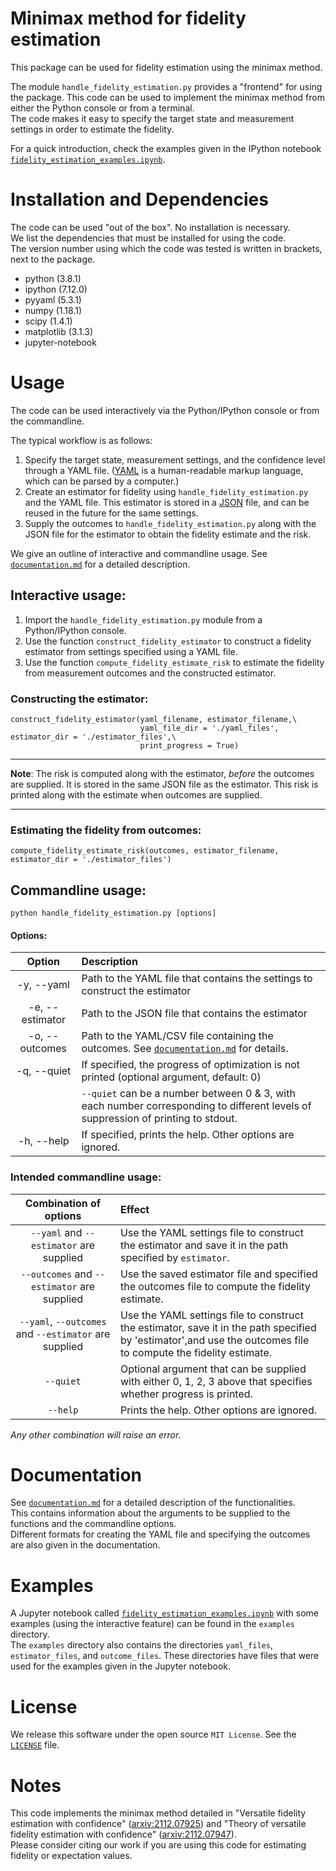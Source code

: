# Minimax method for fidelity estimation

This package can be used for fidelity estimation using the minimax method.

The module `handle_fidelity_estimation.py` provides a "frontend" for using the package. This code can be used to implement the minimax method from either the Python console or from a terminal.\
The code makes it easy to specify the target state and measurement settings in order to estimate the fidelity.

For a quick introduction, check the examples given in the IPython notebook [`fidelity_estimation_examples.ipynb`](examples/fidelity_estimation_examples.ipynb).

# Installation and Dependencies
The code can be used "out of the box". No installation is necessary.\
We list the dependencies that must be installed for using the code.\
The version number using which the code was tested is written in brackets, next to the package.

- python (3.8.1)
- ipython (7.12.0)
- pyyaml (5.3.1)
- numpy (1.18.1)
- scipy (1.4.1)
- matplotlib (3.1.3)
- jupyter-notebook

# Usage
The code can be used interactively via the Python/IPython console or from the commandline.

The typical workflow is as follows:
1. Specify the target state, measurement settings, and the confidence level through a YAML file. ([YAML](https://pyyaml.org/) is a human-readable markup language, which can be parsed by a computer.)
2. Create an estimator for fidelity using `handle_fidelity_estimation.py` and the YAML file. This estimator is stored in a [JSON](https://www.json.org/json-en.html) file, and can be reused in the future for the same settings.
3. Supply the outcomes to `handle_fidelity_estimation.py` along with the JSON file for the estimator to obtain the fidelity estimate and the risk.

We give an outline of interactive and commandline usage. See [`documentation.md`](documentation.md) for a detailed description.

## <a name="interactive">Interactive usage:
1. Import the `handle_fidelity_estimation.py` module from a Python/IPython console.
2. Use the function `construct_fidelity_estimator` to construct a fidelity estimator from  settings specified using a YAML file.
3. Use the function `compute_fidelity_estimate_risk` to estimate the fidelity from measurement outcomes and the constructed estimator.

### Constructing the estimator:
```
construct_fidelity_estimator(yaml_filename, estimator_filename,\
                             yaml_file_dir = './yaml_files', estimator_dir = './estimator_files',\
                             print_progress = True)
```

---------

**Note**: The risk is computed along with the estimator, *before* the outcomes are supplied. It is stored in the same JSON file as the estimator. This risk is printed along with the estimate when outcomes are supplied.

---------

### Estimating the fidelity from outcomes:
```
compute_fidelity_estimate_risk(outcomes, estimator_filename, estimator_dir = './estimator_files')
```

## Commandline usage:
```
python handle_fidelity_estimation.py [options]
```

#### Options:
| Option         | Description                                    |
| :---:          | :---                                           |
|-y, --yaml      | Path to the YAML file that contains the settings to construct the estimator |
|-e, --estimator | Path to the JSON file that contains the estimator |
|-o, --outcomes  | Path to the YAML/CSV file containing the outcomes. See [`documentation.md`](documentation.md) for details.  |
|-q, --quiet     | If specified, the progress of optimization is not printed (optional argument, default: 0)|
|                | `--quiet` can be a number between 0 & 3, with each number corresponding to different levels of suppression of printing to stdout.|
|-h, --help      | If specified, prints the help. Other options are ignored. |

### Intended commandline usage:

| Combination of options                                | Effect                                                                                                 |
| :---:                                                 | :---                                                                                                   |
| `--yaml` and `--estimator` are supplied               | Use the YAML settings file to construct the estimator and save it in the path specified by `estimator`.|
| `--outcomes` and `--estimator` are supplied           | Use the saved estimator file and specified the outcomes file to compute the fidelity estimate.|
| `--yaml`, `--outcomes` and `--estimator` are supplied | Use the YAML settings file to construct the estimator, save it in the path specified by 'estimator',and use the outcomes file to compute the fidelity estimate.|
| `--quiet`                                             | Optional argument that can be supplied with either 0, 1, 2, 3 above that specifies whether progress is printed. |
| `--help`                                              | Prints the help. Other options are ignored. |

*Any other combination will raise an error.*

# Documentation
See [`documentation.md`](documentation.md) for a detailed description of the functionalities.\
This contains information about the arguments to be supplied to the functions and the commandline options.\
Different formats for creating the YAML file and specifying the outcomes are also given in the documentation.

# Examples
A Jupyter notebook called [`fidelity_estimation_examples.ipynb`](examples/fidelity_estimation_examples.ipynb) with some examples (using the interactive feature) can be found in the `examples` directory.\
The `examples` directory also contains the directories `yaml_files`, `estimator_files`, and `outcome_files`. These directories have files that were used for the examples given in the Jupyter notebook.

# License
We release this software under the open source `MIT License`. See the [`LICENSE`](LICENSE) file.

# Notes
This code implements the minimax method detailed in "Versatile fidelity estimation with confidence" ([arxiv:2112.07925](https://arxiv.org/abs/2112.07925)) and "Theory of versatile fidelity estimation with confidence" ([arxiv:2112.07947](https://arxiv.org/abs/2112.07947)).\
Please consider citing our work if you are using this code for estimating fidelity or expectation values.
